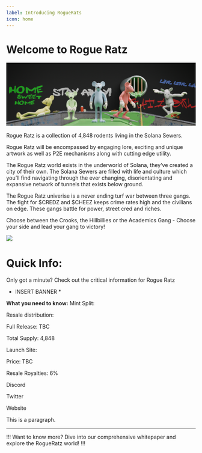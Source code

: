 ```yaml
---
label: Introducing RogueRats
icon: home
---
```

# Welcome to Rogue Ratz
![](static/banner4.png)

Rogue Ratz is a collection of 4,848 rodents living in the Solana Sewers. 

Rogue Ratz will be encompassed by engaging lore, exciting and unique artwork as well as P2E mechanisms along with cutting edge utility. 

The Rogue Ratz world exists in the underworld of Solana, they’ve created a city of their own. The Solana Sewers are filled with life and culture which you’ll find navigating through the ever changing, disorientating and expansive network of tunnels that exists below ground. 

The Rogue Ratz univerise is a never ending turf war between three gangs. The fight for $CREDZ and $CHEEZ keeps crime rates high and the civilians on edge. These gangs battle for power, street cred and riches. 

Choose between the Crooks, the Hillbillies or the Academics Gang - Choose your side and lead your gang to victory! 


![](../static/rat2.png)

# Quick Info:

Only got a minute? Check out the critical information for Rogue Ratz 

* INSERT BANNER * 

**What you need to know:**
Mint Split:

Resale distribution:

Full Release: TBC

Total Supply: 4,848

Launch Site: 

Price: TBC

Resale Royalties: 6%

Discord

Twitter

Website

This is a paragraph.

---

!!!
Want to know more? Dive into our comprehensive whitepaper and explore the RogueRatz world!
!!!
